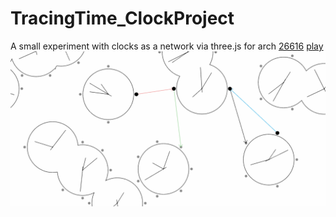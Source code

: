 # TracingTime_ClockProject
A small experiment with clocks as a network via three.js for arch [26616](https://tracingtime.studio/)
[play](https://654425479258270530ef88da--mellifluous-dusk-e2df91.netlify.app/)
![demo](screenshot.png)
